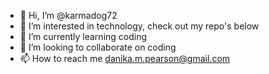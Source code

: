 - 👋 Hi, I’m @karmadog72
- 👀 I’m interested in technology, check out my repo's below
- 🌱 I’m currently learning coding
- 💞️ I’m looking to collaborate on coding
- 📫 How to reach me danika.m.pearson@gmail.com

<!---
karmadog72/karmadog72 is a ✨ special ✨ repository because its `README.md` (this file) appears on your GitHub profile.
You can click the Preview link to take a look at your changes.
--->
